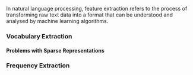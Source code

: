 In natural language processing, feature extraction refers to the process of transforming raw text data into a format that can be understood and analysed by machine learning algorithms.

### Vocabulary Extraction 
#### Problems with Sparse Representations

### Frequency Extraction
